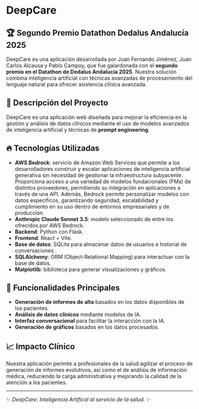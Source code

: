 # DeepCare

## 🏆 Segundo Premio Datathon Dedalus Andalucía 2025
DeepCare es una aplicación desarrollada por Juan Fernando Jiménez, Juan Carlos Alcausa y Pablo Campoy, que fue galardonada con el **segundo premio en el Datathon de Dedalus Andalucía 2025**.
Nuestra solución combina inteligencia artificial con técnicas avanzadas de procesamiento del lenguaje natural para ofrecer asistencia clínica avanzada.

## 📌 Descripción del Proyecto
DeepCare es una aplicación web diseñada para mejorar la eficiencia en la gestión y análisis de datos clínicos mediante el uso de modelos avanzados de inteligencia artificial y 
técnicas de **prompt engineering**.

## 🔥 Tecnologías Utilizadas
- **AWS Bedrock**: servicio de Amazon Web Services que permite a los desarrolladores construir
y escalar aplicaciones de inteligencia artificial generativa sin necesidad de gestionar la infraestructura subyacente.
Proporciona acceso a una variedad de modelos fundacionales (FMs) de distintos proveedores, permitiendo su integración en aplicaciones a través de una API.
Además, Bedrock permite personalizar modelos con datos específicos, garantizando seguridad, escalabilidad y cumplimiento en su uso dentro de entornos empresariales y de producción.
- **Anthropic Claude Sonnet 3.5**: modelo seleccionado de entre los ofrecidos por AWS Bedrock.
- **Backend**: Python con Flask.
- **Frontend**: React + Vite.
- **Base de datos**: SQLite para almacenar datos de usuarios e historial de conversaciones.
- **SQLAlchemy**: ORM (Object-Relational Mapping) para interactuar con la base de datos.
- **Matplotlib**: biblioteca para generar visualizaciones y gráficos.

## 🚀 Funcionalidades Principales
- **Generación de informes de alta** basados en los datos disponibles de los pacientes.
- **Análisis de datos clínicos** mediante modelos de IA.
- **Interfaz conversacional** para facilitar la interacción con la IA.
- **Generación de gráficos** basados en los datos procesados.

## 📈 Impacto Clínico
Nuestra aplicación permite a profesionales de la salud agilizar el proceso de generación de informes evolutivos, así como el
de análisis de información médica, reduciendo la carga administrativa y mejorando la calidad de la atención a los pacientes.


---
✨ *DeepCare: Inteligencia Artifical al servicio de la salud.* ✨

